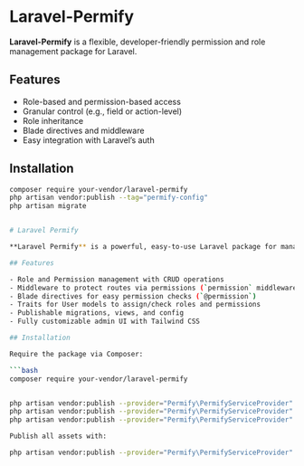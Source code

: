 # Laravel-Permify

**Laravel-Permify** is a flexible, developer-friendly permission and role management package for Laravel.

## Features
- Role-based and permission-based access
- Granular control (e.g., field or action-level)
- Role inheritance
- Blade directives and middleware
- Easy integration with Laravel’s auth

## Installation

```bash
composer require your-vendor/laravel-permify
php artisan vendor:publish --tag="permify-config"
php artisan migrate


# Laravel Permify

**Laravel Permify** is a powerful, easy-to-use Laravel package for managing roles and permissions with full CRUD UI and middleware support.

## Features

- Role and Permission management with CRUD operations
- Middleware to protect routes via permissions (`permission` middleware)
- Blade directives for easy permission checks (`@permission`)
- Traits for User models to assign/check roles and permissions
- Publishable migrations, views, and config
- Fully customizable admin UI with Tailwind CSS

## Installation

Require the package via Composer:

```bash
composer require your-vendor/laravel-permify


php artisan vendor:publish --provider="Permify\PermifyServiceProvider" --tag="config"
php artisan vendor:publish --provider="Permify\PermifyServiceProvider" --tag="views"
php artisan vendor:publish --provider="Permify\PermifyServiceProvider" --tag="migrations"

Publish all assets with:

php artisan vendor:publish --provider="Permify\PermifyServiceProvider"